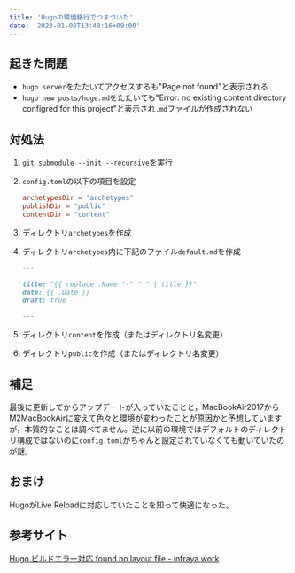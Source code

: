 ```yaml
---
title: 'Hugoの環境移行でつまづいた'
date: '2023-01-08T13:40:16+09:00'
---
```


## 起きた問題

- `hugo server`をたたいてアクセスするも"Page not found"と表示される
- `hugo new posts/hoge.md`をたたいても"Error: no existing content directory configred for this project"と表示され`.md`ファイルが作成されない

## 対処法

1. `git submodule --init --recursive`を実行
2. `config.toml`の以下の項目を設定
   ```toml
   archetypesDir = "archetypes"
   publishDir = "public"
   contentDir = "content"
   ```
3. ディレクトリ`archetypes`を作成
4. ディレクトリ`archetypes`内に下記のファイル`default.md`を作成

   ```markdown
   ---
   
   title: "{{ replace .Name "-" " " | title }}"
   date: {{ .Date }}
   draft: true
   
   ---
   ```

5. ディレクトリ`content`を作成（またはディレクトリ名変更）
6. ディレクトリ`public`を作成（またはディレクトリ名変更）

## 補足

最後に更新してからアップデートが入っていたことと，MacBookAir2017からM2MacBookAirに変えて色々と環境が変わったことが原因かと予想していますが，本質的なことは調べてません。逆に以前の環境ではデフォルトのディレクトリ構成ではないのに`config.toml`がちゃんと設定されていなくても動いていたのが謎。

## おまけ

HugoがLive Reloadに対応していたことを知って快適になった。

## 参考サイト

[Hugo ビルドエラー対応 found no layout file - infraya.work](https://infraya.work/posts/hugo_mypage_git_clone_error/)
